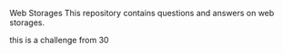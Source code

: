 Web Storages
This repository contains questions and answers on web storages.

this is a challenge from 30

